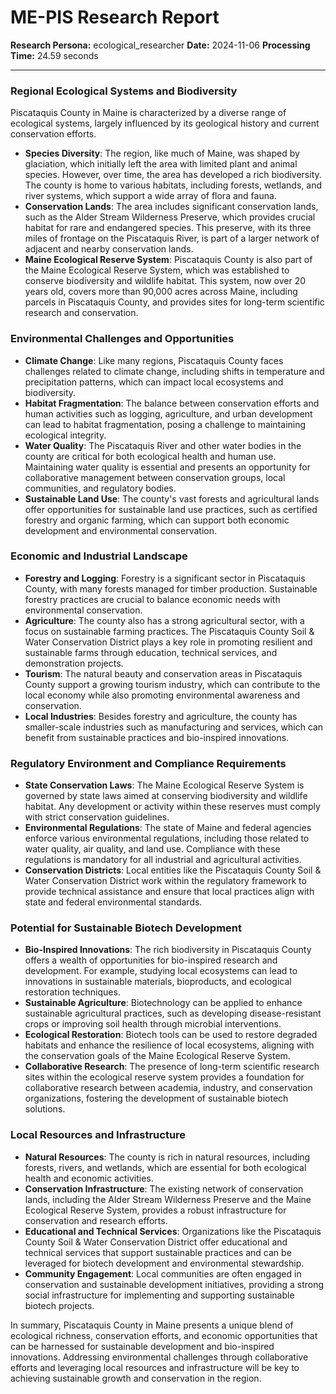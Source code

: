 # ME-PIS Research Report

**Research Persona:** ecological_researcher
**Date:** 2024-11-06
**Processing Time:** 24.59 seconds

---

### Regional Ecological Systems and Biodiversity

Piscataquis County in Maine is characterized by a diverse range of ecological systems, largely influenced by its geological history and current conservation efforts.

- **Species Diversity**: The region, like much of Maine, was shaped by glaciation, which initially left the area with limited plant and animal species. However, over time, the area has developed a rich biodiversity. The county is home to various habitats, including forests, wetlands, and river systems, which support a wide array of flora and fauna.
- **Conservation Lands**: The area includes significant conservation lands, such as the Alder Stream Wilderness Preserve, which provides crucial habitat for rare and endangered species. This preserve, with its three miles of frontage on the Piscataquis River, is part of a larger network of adjacent and nearby conservation lands.
- **Maine Ecological Reserve System**: Piscataquis County is also part of the Maine Ecological Reserve System, which was established to conserve biodiversity and wildlife habitat. This system, now over 20 years old, covers more than 90,000 acres across Maine, including parcels in Piscataquis County, and provides sites for long-term scientific research and conservation.

### Environmental Challenges and Opportunities

- **Climate Change**: Like many regions, Piscataquis County faces challenges related to climate change, including shifts in temperature and precipitation patterns, which can impact local ecosystems and biodiversity.
- **Habitat Fragmentation**: The balance between conservation efforts and human activities such as logging, agriculture, and urban development can lead to habitat fragmentation, posing a challenge to maintaining ecological integrity.
- **Water Quality**: The Piscataquis River and other water bodies in the county are critical for both ecological health and human use. Maintaining water quality is essential and presents an opportunity for collaborative management between conservation groups, local communities, and regulatory bodies.
- **Sustainable Land Use**: The county's vast forests and agricultural lands offer opportunities for sustainable land use practices, such as certified forestry and organic farming, which can support both economic development and environmental conservation.

### Economic and Industrial Landscape

- **Forestry and Logging**: Forestry is a significant sector in Piscataquis County, with many forests managed for timber production. Sustainable forestry practices are crucial to balance economic needs with environmental conservation.
- **Agriculture**: The county also has a strong agricultural sector, with a focus on sustainable farming practices. The Piscataquis County Soil & Water Conservation District plays a key role in promoting resilient and sustainable farms through education, technical services, and demonstration projects.
- **Tourism**: The natural beauty and conservation areas in Piscataquis County support a growing tourism industry, which can contribute to the local economy while also promoting environmental awareness and conservation.
- **Local Industries**: Besides forestry and agriculture, the county has smaller-scale industries such as manufacturing and services, which can benefit from sustainable practices and bio-inspired innovations.

### Regulatory Environment and Compliance Requirements

- **State Conservation Laws**: The Maine Ecological Reserve System is governed by state laws aimed at conserving biodiversity and wildlife habitat. Any development or activity within these reserves must comply with strict conservation guidelines.
- **Environmental Regulations**: The state of Maine and federal agencies enforce various environmental regulations, including those related to water quality, air quality, and land use. Compliance with these regulations is mandatory for all industrial and agricultural activities.
- **Conservation Districts**: Local entities like the Piscataquis County Soil & Water Conservation District work within the regulatory framework to provide technical assistance and ensure that local practices align with state and federal environmental standards.

### Potential for Sustainable Biotech Development

- **Bio-Inspired Innovations**: The rich biodiversity in Piscataquis County offers a wealth of opportunities for bio-inspired research and development. For example, studying local ecosystems can lead to innovations in sustainable materials, bioproducts, and ecological restoration techniques.
- **Sustainable Agriculture**: Biotechnology can be applied to enhance sustainable agricultural practices, such as developing disease-resistant crops or improving soil health through microbial interventions.
- **Ecological Restoration**: Biotech tools can be used to restore degraded habitats and enhance the resilience of local ecosystems, aligning with the conservation goals of the Maine Ecological Reserve System.
- **Collaborative Research**: The presence of long-term scientific research sites within the ecological reserve system provides a foundation for collaborative research between academia, industry, and conservation organizations, fostering the development of sustainable biotech solutions.

### Local Resources and Infrastructure

- **Natural Resources**: The county is rich in natural resources, including forests, rivers, and wetlands, which are essential for both ecological health and economic activities.
- **Conservation Infrastructure**: The existing network of conservation lands, including the Alder Stream Wilderness Preserve and the Maine Ecological Reserve System, provides a robust infrastructure for conservation and research efforts.
- **Educational and Technical Services**: Organizations like the Piscataquis County Soil & Water Conservation District offer educational and technical services that support sustainable practices and can be leveraged for biotech development and environmental stewardship.
- **Community Engagement**: Local communities are often engaged in conservation and sustainable development initiatives, providing a strong social infrastructure for implementing and supporting sustainable biotech projects.

In summary, Piscataquis County in Maine presents a unique blend of ecological richness, conservation efforts, and economic opportunities that can be harnessed for sustainable development and bio-inspired innovations. Addressing environmental challenges through collaborative efforts and leveraging local resources and infrastructure will be key to achieving sustainable growth and conservation in the region.